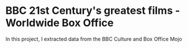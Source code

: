 # BBC 21st Century's greatest films - Worldwide Box Office
 In this project, I extracted data from the BBC Culture and Box Office Mojo 
